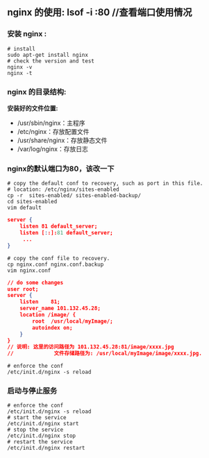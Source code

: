 ## nginx 的使用:  lsof -i :80  //查看端口使用情况
  ### 安装 nginx :
   ```shell
   # install
   sudo apt-get install nginx
   # check the version and test
   nginx -v
   nginx -t
   ```
  ### nginx 的目录结构:
   **安装好的文件位置:**
   +  /usr/sbin/nginx：主程序
   +  /etc/nginx：存放配置文件
   +  /usr/share/nginx：存放静态文件
   +  /var/log/nginx：存放日志

 ### nginx的默认端口为80，该改一下
 ```shell
 # copy the default conf to recovery, such as port in this file.
 # location: /etc/nginx/sites-enabled
 cp -r  sites-enabled/ sites-enabled-backup/
 cd sites-enabled
 vim default
 ```
 ```json
 server {
     listen 81 default_server;
     listen [::]:81 default_server;
      ...
 }
 ```
 ```shell
 # copy the conf file to recovery.
 cp nginx.conf nginx.conf.backup
 vim nginx.conf
 ```
 ```json
 // do some changes
 user root;
 server {
     listen    81;
     server_name 101.132.45.28;
     location /image/ {
         root  /usr/local/myImage/;
         autoindex on;
     }
 }
 // 说明: 这里的访问路径为 101.132.45.28:81/image/xxxx.jpg
 //             文件存储路径为: /usr/local/myImage/image/xxxx.jpg.
 ```
 ```shell
 # enforce the conf
 /etc/init.d/nginx -s reload
 ```

 ### 启动与停止服务
  ```shell
  # enforce the conf
  /etc/init.d/nginx -s reload
  # start the service
  /etc/init.d/nginx start
  # stop the service
  /etc/init.d/nginx stop
  # restart the service
  /etc/init.d/nginx restart
  ```